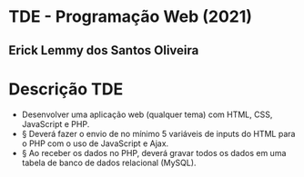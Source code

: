 # TDE - Programação Web (2021) 
## Erick Lemmy dos Santos Oliveira

# Descrição TDE 
- Desenvolver uma aplicação web (qualquer tema) com HTML, CSS, JavaScript e PHP.
- § Deverá fazer o envio de no mínimo 5 variáveis de inputs do HTML para o PHP com o uso de JavaScript e Ajax.
- § Ao receber os dados no PHP, deverá gravar todos os dados em uma tabela de banco de dados relacional (MySQL).
